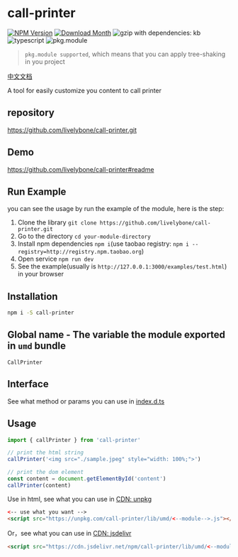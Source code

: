 # call-printer
[![NPM Version](http://img.shields.io/npm/v/call-printer.svg?style=flat-square)](https://www.npmjs.com/package/call-printer)
[![Download Month](http://img.shields.io/npm/dm/call-printer.svg?style=flat-square)](https://www.npmjs.com/package/call-printer)
![gzip with dependencies: kb](https://img.shields.io/badge/gzip--with--dependencies-kb-brightgreen.svg "gzip with dependencies: kb")
![typescript](https://img.shields.io/badge/typescript-supported-blue.svg "typescript")
![pkg.module](https://img.shields.io/badge/pkg.module-supported-blue.svg "pkg.module")

> `pkg.module supported`, which means that you can apply tree-shaking in you project

[中文文档](./README-CN.md)

A tool for easily customize you content to call printer

## repository
https://github.com/livelybone/call-printer.git

## Demo
https://github.com/livelybone/call-printer#readme

## Run Example
you can see the usage by run the example of the module, here is the step:

1. Clone the library `git clone https://github.com/livelybone/call-printer.git`
2. Go to the directory `cd your-module-directory`
3. Install npm dependencies `npm i`(use taobao registry: `npm i --registry=http://registry.npm.taobao.org`)
4. Open service `npm run dev`
5. See the example(usually is `http://127.0.0.1:3000/examples/test.html`) in your browser

## Installation
```bash
npm i -S call-printer
```

## Global name - The variable the module exported in `umd` bundle
`CallPrinter`

## Interface
See what method or params you can use in [index.d.ts](./index.d.ts)

## Usage
```js
import { callPrinter } from 'call-printer'

// print the html string
callPrinter('<img src="./sample.jpeg" style="width: 100%;">')

// print the dom element
const content = document.getElementById('content')
callPrinter(content)
```

Use in html, see what you can use in [CDN: unpkg](https://unpkg.com/call-printer/lib/umd/)
```html
<-- use what you want -->
<script src="https://unpkg.com/call-printer/lib/umd/<--module-->.js"></script>
```

Or，see what you can use in [CDN: jsdelivr](https://cdn.jsdelivr.net/npm/call-printer/lib/umd/)
```html
<script src="https://cdn.jsdelivr.net/npm/call-printer/lib/umd/<--module-->.js"></script>
```
